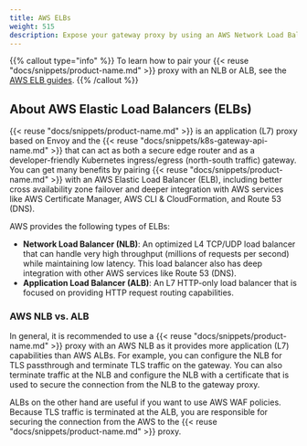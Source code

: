 ```yaml
---
title: AWS ELBs
weight: 515
description: Expose your gateway proxy by using an AWS Network Load Balancer (NLB) or Application Load Balancer (ALB).
---
```


{{% callout type="info" %}}
To learn how to pair your {{< reuse "docs/snippets/product-name.md" >}} proxy with an NLB or ALB, see the [AWS ELB guides](/setup/customize/aws-elb/). 
{{% /callout %}}

## About AWS Elastic Load Balancers (ELBs)

{{< reuse "docs/snippets/product-name.md" >}} is an application (L7) proxy based on Envoy and the {{< reuse "docs/snippets/k8s-gateway-api-name.md" >}} that can act as both a secure edge router and as a developer-friendly Kubernetes ingress/egress (north-south traffic) gateway. You can get many benefits by pairing {{< reuse "docs/snippets/product-name.md" >}} with an AWS Elastic Load Balancer (ELB), including better cross availability zone failover and deeper integration with AWS services like AWS Certificate Manager, AWS CLI & CloudFormation, and Route 53 (DNS).

AWS provides the following types of ELBs:

* **Network Load Balancer (NLB)**: An optimized L4 TCP/UDP load balancer that can handle very high throughput (millions of requests per second) while maintaining low latency. This load balancer also has deep integration with other AWS services like Route 53 (DNS).
* **Application Load Balancer (ALB)**: An L7 HTTP-only load balancer that is focused on providing HTTP request routing capabilities.

### AWS NLB vs. ALB

In general, it is recommended to use a {{< reuse "docs/snippets/product-name.md" >}} proxy with an AWS NLB as it provides more application (L7) capabilities than AWS ALBs. For example, you can configure the NLB for TLS passthrough and terminate TLS traffic on the gateway. You can also terminate traffic at the NLB and configure the NLB with a certificate that is used to secure the connection from the NLB to the gateway proxy.

ALBs on the other hand are useful if you want to use AWS WAF policies. Because TLS traffic is terminated at the ALB, you are responsible for securing the connection from the AWS to the {{< reuse "docs/snippets/product-name.md" >}} proxy.

